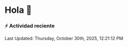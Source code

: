 # Hola 👋 

### :zap: Actividad reciente

<!--RECENT_ACTIVITY:start-->
<!--RECENT_ACTIVITY:end-->


<!--RECENT_ACTIVITY:last_update-->
Last Updated: Thursday, October 30th, 2025, 12:21:12 PM
<!--RECENT_ACTIVITY:last_update_end-->
